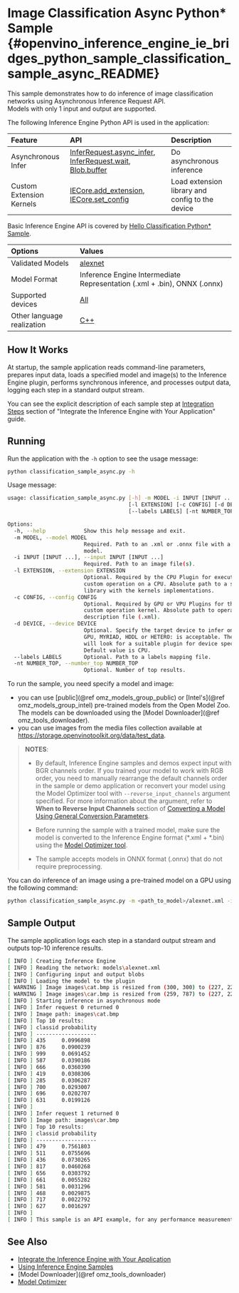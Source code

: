# Image Classification Async Python* Sample {#openvino_inference_engine_ie_bridges_python_sample_classification_sample_async_README}

This sample demonstrates how to do inference of image classification networks using Asynchronous Inference Request API.  
Models with only 1 input and output are supported.

The following Inference Engine Python API is used in the application:

| Feature                  | API                                                                                                                         | Description                                           |
| :----------------------- | :-------------------------------------------------------------------------------------------------------------------------- | :---------------------------------------------------- |
| Asynchronous Infer       | [InferRequest.async_infer], [InferRequest.wait], [Blob.buffer]                                                                                                  | Do asynchronous inference                             |
| Custom Extension Kernels | [IECore.add_extension], [IECore.set_config]                                                                                 | Load extension library and config to the device       |

Basic Inference Engine API is covered by [Hello Classification Python* Sample](../hello_classification/README.md).

| Options                    | Values                                                                                                    |
| :------------------------- | :-------------------------------------------------------------------------------------------------------- |
| Validated Models           | [alexnet](https://github.com/openvinotoolkit/open_model_zoo/blob/master/models/public/alexnet/alexnet.md) |
| Model Format               | Inference Engine Intermediate Representation (.xml + .bin), ONNX (.onnx)                                  |
| Supported devices          | [All](../../../../../docs/IE_DG/supported_plugins/Supported_Devices.md)                                   |
| Other language realization | [C++](../../../../samples/classification_sample_async/README.md)                                                    |

## How It Works

At startup, the sample application reads command-line parameters, prepares input data, loads a specified model and image(s) to the Inference Engine plugin, performs synchronous inference, and processes output data, logging each step in a standard output stream.

You can see the explicit description of
each sample step at [Integration Steps](../../../../../docs/IE_DG/Integrate_with_customer_application_new_API.md) section of "Integrate the Inference Engine with Your Application" guide.

## Running

Run the application with the <code>-h</code> option to see the usage message:

```sh
python classification_sample_async.py -h
```

Usage message:

```sh
usage: classification_sample_async.py [-h] -m MODEL -i INPUT [INPUT ...]
                                      [-l EXTENSION] [-c CONFIG] [-d DEVICE]
                                      [--labels LABELS] [-nt NUMBER_TOP]

Options:
  -h, --help            Show this help message and exit.
  -m MODEL, --model MODEL
                        Required. Path to an .xml or .onnx file with a trained
                        model.
  -i INPUT [INPUT ...], --input INPUT [INPUT ...]
                        Required. Path to an image file(s).
  -l EXTENSION, --extension EXTENSION
                        Optional. Required by the CPU Plugin for executing the
                        custom operation on a CPU. Absolute path to a shared
                        library with the kernels implementations.
  -c CONFIG, --config CONFIG
                        Optional. Required by GPU or VPU Plugins for the
                        custom operation kernel. Absolute path to operation
                        description file (.xml).
  -d DEVICE, --device DEVICE
                        Optional. Specify the target device to infer on; CPU,
                        GPU, MYRIAD, HDDL or HETERO: is acceptable. The sample
                        will look for a suitable plugin for device specified.
                        Default value is CPU.
  --labels LABELS       Optional. Path to a labels mapping file.
  -nt NUMBER_TOP, --number_top NUMBER_TOP
                        Optional. Number of top results.
```

To run the sample, you need specify a model and image:

- you can use [public](@ref omz_models_group_public) or [Intel's](@ref omz_models_group_intel) pre-trained models from the Open Model Zoo. The models can be downloaded using the [Model Downloader](@ref omz_tools_downloader).
- you can use images from the media files collection available at https://storage.openvinotoolkit.org/data/test_data.

> **NOTES**:
>
> - By default, Inference Engine samples and demos expect input with BGR channels order. If you trained your model to work with RGB order, you need to manually rearrange the default channels order in the sample or demo application or reconvert your model using the Model Optimizer tool with `--reverse_input_channels` argument specified. For more information about the argument, refer to **When to Reverse Input Channels** section of [Converting a Model Using General Conversion Parameters](../../../../../docs/MO_DG/prepare_model/convert_model/Converting_Model_General.md).
>
> - Before running the sample with a trained model, make sure the model is converted to the Inference Engine format (\*.xml + \*.bin) using the [Model Optimizer tool](../../../../../docs/MO_DG/Deep_Learning_Model_Optimizer_DevGuide.md).
>
> - The sample accepts models in ONNX format (.onnx) that do not require preprocessing.

You can do inference of an image using a pre-trained model on a GPU using the following command:

```sh
python classification_sample_async.py -m <path_to_model>/alexnet.xml -i <path_to_image>/cat.bmp <path_to_image>/car.bmp -d GPU
```

## Sample Output

The sample application logs each step in a standard output stream and outputs top-10 inference results.

```sh
[ INFO ] Creating Inference Engine
[ INFO ] Reading the network: models\alexnet.xml
[ INFO ] Configuring input and output blobs
[ INFO ] Loading the model to the plugin
[ WARNING ] Image images\cat.bmp is resized from (300, 300) to (227, 227)
[ WARNING ] Image images\car.bmp is resized from (259, 787) to (227, 227)
[ INFO ] Starting inference in asynchronous mode
[ INFO ] Infer request 0 returned 0
[ INFO ] Image path: images\cat.bmp
[ INFO ] Top 10 results:
[ INFO ] classid probability
[ INFO ] -------------------
[ INFO ] 435     0.0996898
[ INFO ] 876     0.0900239
[ INFO ] 999     0.0691452
[ INFO ] 587     0.0390186
[ INFO ] 666     0.0360390
[ INFO ] 419     0.0308306
[ INFO ] 285     0.0306287
[ INFO ] 700     0.0293007
[ INFO ] 696     0.0202707
[ INFO ] 631     0.0199126
[ INFO ]
[ INFO ] Infer request 1 returned 0
[ INFO ] Image path: images\car.bmp
[ INFO ] Top 10 results:
[ INFO ] classid probability
[ INFO ] -------------------
[ INFO ] 479     0.7561803
[ INFO ] 511     0.0755696
[ INFO ] 436     0.0730265
[ INFO ] 817     0.0460268
[ INFO ] 656     0.0303792
[ INFO ] 661     0.0055282
[ INFO ] 581     0.0031296
[ INFO ] 468     0.0029875
[ INFO ] 717     0.0022792
[ INFO ] 627     0.0016297
[ INFO ]
[ INFO ] This sample is an API example, for any performance measurements please use the dedicated benchmark_app tool
```

## See Also

- [Integrate the Inference Engine with Your Application](../../../../../docs/IE_DG/Integrate_with_customer_application_new_API.md)
- [Using Inference Engine Samples](../../../../../docs/IE_DG/Samples_Overview.md)
- [Model Downloader](@ref omz_tools_downloader)
- [Model Optimizer](../../../../../docs/MO_DG/Deep_Learning_Model_Optimizer_DevGuide.md)

[IECore]:https://docs.openvinotoolkit.org/latest/ie_python_api/classie__api_1_1IECore.html
[IECore.add_extension]:https://docs.openvinotoolkit.org/latest/ie_python_api/classie__api_1_1IECore.html#a8a4b671a9928c7c059bd1e76d2333967
[IECore.set_config]:https://docs.openvinotoolkit.org/latest/ie_python_api/classie__api_1_1IECore.html#a2c738cee90fca27146e629825c039a05
[IECore.read_network]:https://docs.openvinotoolkit.org/latest/ie_python_api/classie__api_1_1IECore.html#a0d69c298618fab3a08b855442dca430f
[IENetwork.input_info]:https://docs.openvinotoolkit.org/latest/ie_python_api/classie__api_1_1IENetwork.html#data_fields
[IENetwork.outputs]:https://docs.openvinotoolkit.org/latest/ie_python_api/classie__api_1_1IENetwork.html#data_fields
[InputInfoPtr.precision]:https://docs.openvinotoolkit.org/latest/ie_python_api/classie__api_1_1InputInfoPtr.html#data_fields
[DataPtr.precision]:https://docs.openvinotoolkit.org/latest/ie_python_api/classie__api_1_1DataPtr.html#data_fields
[IECore.load_network]:https://docs.openvinotoolkit.org/latest/ie_python_api/classie__api_1_1IECore.html#ac9a2e043d14ccfa9c6bbf626cfd69fcc
[InputInfoPtr.input_data.shape]:https://docs.openvinotoolkit.org/latest/ie_python_api/classie__api_1_1InputInfoPtr.html#data_fields
[InferRequest.async_infer]:https://docs.openvinotoolkit.org/latest/ie_python_api/classie__api_1_1InferRequest.html#a95ebe0368cdf4d5d64f9fddc8ee1cd0e
[InferRequest.wait]:https://docs.openvinotoolkit.org/latest/ie_python_api/classie__api_1_1InferRequest.html#a936fa50a7531e2f9a9e9c3d45afc9b43
<!-- TODO replace by python API link -->
[Blob.buffer]:https://docs.openvinotoolkit.org/latest/classInferenceEngine_1_1Blob.html#a0cad47b43204b115b4017b6b2564fa7e